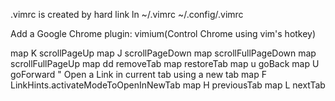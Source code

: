 .vimrc is created by hard link
ln ~/.vimrc ~/.config/.vimrc

Add a Google Chrome plugin: vimium(Control Chrome using vim's hotkey)

map K scrollPageUp
map J scrollPageDown
map <C-j> scrollFullPageDown
map <C-k> scrollFullPageUp
map dd removeTab
map <C-r> restoreTab
map u goBack
map U goForward
" Open a Link in current tab using a new tab
map F LinkHints.activateModeToOpenInNewTab
map H previousTab
map L nextTab

